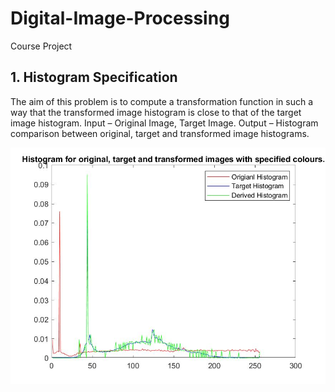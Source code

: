 # Digital-Image-Processing
Course Project

## 1. Histogram Specification

The aim of this problem is to compute a transformation function in such a way that the transformed image histogram is close to that of the target image histogram.
Input – Original Image, Target Image.
Output – Histogram comparison between original, target and transformed image histograms.

![Alt text](1.%20Histogram%20Specification/histogram_output.jpg?raw=true "Title")

